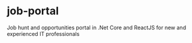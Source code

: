 # job-portal
Job hunt and opportunities portal in .Net Core and ReactJS for new and experienced IT professionals

